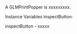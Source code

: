 A GLMPrintPopper is xxxxxxxxx.Instance Variables	inspectButton:		<Object>inspectButton	- xxxxx